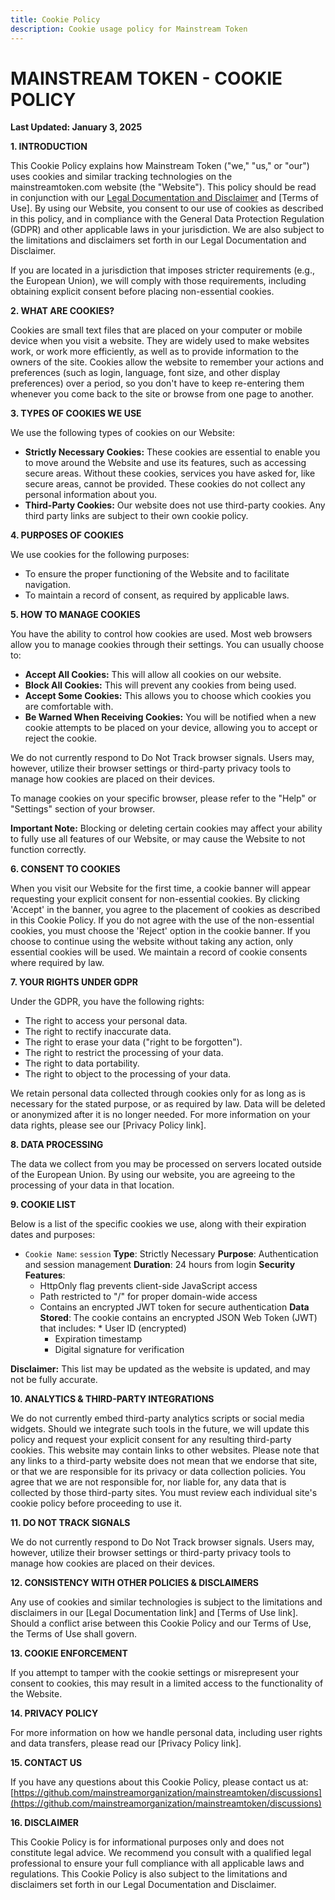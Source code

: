 ```yaml
---
title: Cookie Policy
description: Cookie usage policy for Mainstream Token
---
```


# MAINSTREAM TOKEN - COOKIE POLICY
**Last Updated: January 3, 2025**

**1. INTRODUCTION**

This Cookie Policy explains how Mainstream Token ("we," "us," or "our") uses cookies and similar tracking technologies on the mainstreamtoken.com website (the "Website"). This policy should be read in conjunction with our [Legal Documentation and Disclaimer](https://mainstreamtoken.com/legal) and [Terms of Use]. By using our Website, you consent to our use of cookies as described in this policy, and in compliance with the General Data Protection Regulation (GDPR) and other applicable laws in your jurisdiction. We are also subject to the limitations and disclaimers set forth in our Legal Documentation and Disclaimer.

If you are located in a jurisdiction that imposes stricter requirements (e.g., the European Union), we will comply with those requirements, including obtaining explicit consent before placing non-essential cookies.

**2. WHAT ARE COOKIES?**

Cookies are small text files that are placed on your computer or mobile device when you visit a website. They are widely used to make websites work, or work more efficiently, as well as to provide information to the owners of the site. Cookies allow the website to remember your actions and preferences (such as login, language, font size, and other display preferences) over a period, so you don't have to keep re-entering them whenever you come back to the site or browse from one page to another.

**3. TYPES OF COOKIES WE USE**

We use the following types of cookies on our Website:

*   **Strictly Necessary Cookies:** These cookies are essential to enable you to move around the Website and use its features, such as accessing secure areas. Without these cookies, services you have asked for, like secure areas, cannot be provided. These cookies do not collect any personal information about you.
*  **Third-Party Cookies:** Our website does not use third-party cookies. Any third party links are subject to their own cookie policy.

**4. PURPOSES OF COOKIES**

We use cookies for the following purposes:

*   To ensure the proper functioning of the Website and to facilitate navigation.
*   To maintain a record of consent, as required by applicable laws.

**5. HOW TO MANAGE COOKIES**

You have the ability to control how cookies are used. Most web browsers allow you to manage cookies through their settings. You can usually choose to:

*   **Accept All Cookies:** This will allow all cookies on our website.
*   **Block All Cookies:** This will prevent any cookies from being used.
*   **Accept Some Cookies:** This allows you to choose which cookies you are comfortable with.
*   **Be Warned When Receiving Cookies:** You will be notified when a new cookie attempts to be placed on your device, allowing you to accept or reject the cookie.

We do not currently respond to Do Not Track browser signals. Users may, however, utilize their browser settings or third-party privacy tools to manage how cookies are placed on their devices.

To manage cookies on your specific browser, please refer to the "Help" or "Settings" section of your browser.

**Important Note:** Blocking or deleting certain cookies may affect your ability to fully use all features of our Website, or may cause the Website to not function correctly.

**6. CONSENT TO COOKIES**

When you visit our Website for the first time, a cookie banner will appear requesting your explicit consent for non-essential cookies. By clicking 'Accept' in the banner, you agree to the placement of cookies as described in this Cookie Policy. If you do not agree with the use of the non-essential cookies, you must choose the 'Reject' option in the cookie banner. If you choose to continue using the website without taking any action, only essential cookies will be used. We maintain a record of cookie consents where required by law.

**7. YOUR RIGHTS UNDER GDPR**

Under the GDPR, you have the following rights:
*   The right to access your personal data.
*   The right to rectify inaccurate data.
*   The right to erase your data ("right to be forgotten").
*   The right to restrict the processing of your data.
*   The right to data portability.
*   The right to object to the processing of your data.

We retain personal data collected through cookies only for as long as is necessary for the stated purpose, or as required by law. Data will be deleted or anonymized after it is no longer needed. For more information on your data rights, please see our [Privacy Policy link].

**8. DATA PROCESSING**

The data we collect from you may be processed on servers located outside of the European Union. By using our website, you are agreeing to the processing of your data in that location.

**9. COOKIE LIST**

Below is a list of the specific cookies we use, along with their expiration dates and purposes:

*   `Cookie Name`: `session`
    **Type**: Strictly Necessary
    **Purpose**: Authentication and session management
    **Duration**: 24 hours from login
    **Security Features**:
     *  HttpOnly flag prevents client-side JavaScript access
     *   Path restricted to "/" for proper domain-wide access
     *   Contains an encrypted JWT token for secure authentication
    **Data Stored**: The cookie contains an encrypted JSON Web Token (JWT) that includes:
        *  User ID (encrypted)
         * Expiration timestamp
         * Digital signature for verification

   **Disclaimer:** This list may be updated as the website is updated, and may not be fully accurate.

**10. ANALYTICS & THIRD-PARTY INTEGRATIONS**

We do not currently embed third-party analytics scripts or social media widgets. Should we integrate such tools in the future, we will update this policy and request your explicit consent for any resulting third-party cookies.
This website may contain links to other websites. Please note that any links to a third-party website does not mean that we endorse that site, or that we are responsible for its privacy or data collection policies. You agree that we are not responsible for, nor liable for, any data that is collected by those third-party sites. You must review each individual site's cookie policy before proceeding to use it.

**11. DO NOT TRACK SIGNALS**

We do not currently respond to Do Not Track browser signals. Users may, however, utilize their browser settings or third-party privacy tools to manage how cookies are placed on their devices.

**12. CONSISTENCY WITH OTHER POLICIES & DISCLAIMERS**

Any use of cookies and similar technologies is subject to the limitations and disclaimers in our [Legal Documentation link] and [Terms of Use link]. Should a conflict arise between this Cookie Policy and our Terms of Use, the Terms of Use shall govern.

**13. COOKIE ENFORCEMENT**

If you attempt to tamper with the cookie settings or misrepresent your consent to cookies, this may result in a limited access to the functionality of the Website.

**14. PRIVACY POLICY**

For more information on how we handle personal data, including user rights and data transfers, please read our [Privacy Policy link].

**15. CONTACT US**

If you have any questions about this Cookie Policy, please contact us at:
[https://github.com/mainstreamorganization/mainstreamtoken/discussions](https://github.com/mainstreamorganization/mainstreamtoken/discussions)

**16. DISCLAIMER**

This Cookie Policy is for informational purposes only and does not constitute legal advice. We recommend you consult with a qualified legal professional to ensure your full compliance with all applicable laws and regulations. This Cookie Policy is also subject to the limitations and disclaimers set forth in our Legal Documentation and Disclaimer.
